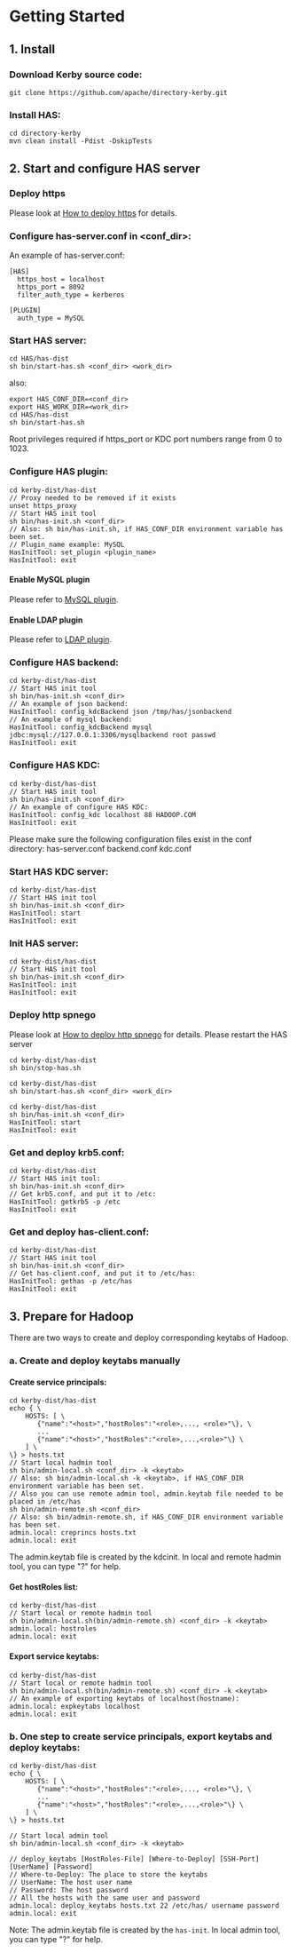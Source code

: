 Getting Started
================

## 1. Install

### Download Kerby source code:
```
git clone https://github.com/apache/directory-kerby.git
```

### Install HAS:
```
cd directory-kerby
mvn clean install -Pdist -DskipTests
```

## 2. Start and configure HAS server

### Deploy https
Please look at [How to deploy https](https://github.com/apache/directory-kerby/blob/trunk/has-project/docs/deploy-https.md) for details.

### Configure has-server.conf in <conf_dir>:
An example of has-server.conf:
```
[HAS]
  https_host = localhost
  https_port = 8092
  filter_auth_type = kerberos

[PLUGIN]
  auth_type = MySQL
```

### Start HAS server:
```
cd HAS/has-dist
sh bin/start-has.sh <conf_dir> <work_dir>
```

also:
```
export HAS_CONF_DIR=<conf_dir>
export HAS_WORK_DIR=<work_dir>
cd HAS/has-dist
sh bin/start-has.sh
```

Root privileges required if https_port or KDC port numbers range from 0 to 1023.

### Configure HAS plugin:
```
cd kerby-dist/has-dist
// Proxy needed to be removed if it exists
unset https_proxy
// Start HAS init tool
sh bin/has-init.sh <conf_dir>
// Also: sh bin/has-init.sh, if HAS_CONF_DIR environment variable has been set.
// Plugin_name example: MySQL
HasInitTool: set_plugin <plugin_name>
HasInitTool: exit
```
#### Enable MySQL plugin
Please refer to [MySQL plugin](https://github.com/apache/directory-kerby/blob/trunk/has-project/docs/mysql-plugin.md).

#### Enable LDAP plugin
Please refer to [LDAP plugin](https://github.com/apache/directory-kerby/blob/trunk/has-project/docs/ldap-plugin.md).


### Configure HAS backend:
```
cd kerby-dist/has-dist
// Start HAS init tool
sh bin/has-init.sh <conf_dir>
// An example of json backend:
HasInitTool: config_kdcBackend json /tmp/has/jsonbackend
// An example of mysql backend:
HasInitTool: config_kdcBackend mysql jdbc:mysql://127.0.0.1:3306/mysqlbackend root passwd
HasInitTool: exit
```

### Configure HAS KDC:
```
cd kerby-dist/has-dist
// Start HAS init tool
sh bin/has-init.sh <conf_dir>
// An example of configure HAS KDC:
HasInitTool: config_kdc localhost 88 HADOOP.COM
HasInitTool: exit
```
Please make sure the following configuration files exist in the conf directory:
has-server.conf backend.conf kdc.conf

### Start HAS KDC server:
```
cd kerby-dist/has-dist
// Start HAS init tool
sh bin/has-init.sh <conf_dir>
HasInitTool: start
HasInitTool: exit
```

### Init HAS server:
```
cd kerby-dist/has-dist
// Start HAS init tool
sh bin/has-init.sh <conf_dir>
HasInitTool: init
HasInitTool: exit
```

### Deploy http spnego
Please look at [How to deploy http spnego](https://github.com/apache/directory-kerby/blob/trunk/has-project/docs/deploy-spnego.md) for details.
Please restart the HAS server

```
cd kerby-dist/has-dist
sh bin/stop-has.sh

cd kerby-dist/has-dist
sh bin/start-has.sh <conf_dir> <work_dir>

cd kerby-dist/has-dist
sh bin/has-init.sh <conf_dir>
HasInitTool: start
HasInitTool: exit
```

### Get and deploy krb5.conf:
```
cd kerby-dist/has-dist
// Start HAS init tool:
sh bin/has-init.sh <conf_dir>
// Get krb5.conf, and put it to /etc:
HasInitTool: getkrb5 -p /etc
HasInitTool: exit
```

### Get and deploy has-client.conf:
```
cd kerby-dist/has-dist
// Start HAS init tool
sh bin/has-init.sh <conf_dir>
// Get has-client.conf, and put it to /etc/has:
HasInitTool: gethas -p /etc/has
HasInitTool: exit
```

## 3. Prepare for Hadoop
There are two ways to create and deploy corresponding keytabs of Hadoop.

### a. Create and deploy keytabs manually
#### Create service principals:
```
cd kerby-dist/has-dist
echo { \
    HOSTS: [ \
       {"name":"<host>","hostRoles":"<role>,..., <role>"\}, \
       ...
       {"name":"<host>","hostRoles":"<role>,...,<role>"\} \
    ] \
\} > hosts.txt
// Start local hadmin tool
sh bin/admin-local.sh <conf_dir> -k <keytab>
// Also: sh bin/admin-local.sh -k <keytab>, if HAS_CONF_DIR environment variable has been set.
// Also you can use remote admin tool, admin.keytab file needed to be placed in /etc/has
sh bin/admin-remote.sh <conf_dir>
// Also: sh bin/admin-remote.sh, if HAS_CONF_DIR environment variable has been set.
admin.local: creprincs hosts.txt
admin.local: exit
```
The admin.keytab file is created by the kdcinit. In local and remote hadmin tool, you can type "?" for help.

#### Get hostRoles list:
```
cd kerby-dist/has-dist
// Start local or remote hadmin tool
sh bin/admin-local.sh(bin/admin-remote.sh) <conf_dir> -k <keytab>
admin.local: hostroles
admin.local: exit
```

#### Export service keytabs:
```
cd kerby-dist/has-dist
// Start local or remote hadmin tool
sh bin/admin-local.sh(bin/admin-remote.sh) <conf_dir> -k <keytab>
// An example of exporting keytabs of localhost(hostname):
admin.local: expkeytabs localhost
admin.local: exit
```

### b. One step to create service principals, export keytabs and deploy keytabs:
```
cd kerby-dist/has-dist
echo { \
    HOSTS: [ \
       {"name":"<host>","hostRoles":"<role>,..., <role>"\}, \
       ...
       {"name":"<host>","hostRoles":"<role>,...,<role>"\} \
    ] \
\} > hosts.txt

// Start local admin tool
sh bin/admin-local.sh <conf_dir> -k <keytab>

// deploy_keytabs [HostRoles-File] [Where-to-Deploy] [SSH-Port] [UserName] [Password]
// Where-to-Deploy: The place to store the keytabs
// UserName: The host user name
// Password: The host password
// All the hosts with the same user and password
admin.local: deploy_keytabs hosts.txt 22 /etc/has/ username password
admin.local: exit
```
Note: The admin.keytab file is created by the `has-init`. In local admin tool, you can type "?" for help.
